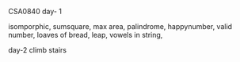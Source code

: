 CSA0840
day- 1

isomporphic,
sumsquare,
max area,
palindrome,
happynumber,
valid number,
loaves of bread,
leap,
vowels in string,

day-2 
climb stairs
